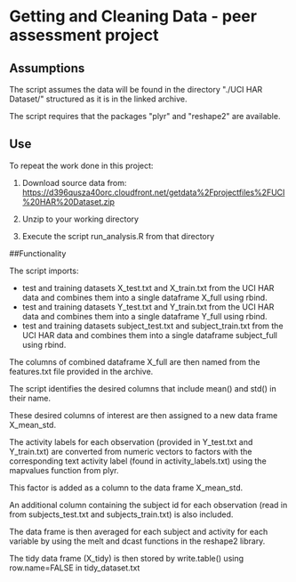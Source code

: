 # Getting and Cleaning Data - peer assessment project

## Assumptions

The script assumes the data will be found in the directory "./UCI HAR Dataset/" structured as it is in the linked archive.

The script requires that the packages "plyr" and "reshape2" are available.

## Use
To repeat the work done in this project:

1) Download source data from: https://d396qusza40orc.cloudfront.net/getdata%2Fprojectfiles%2FUCI%20HAR%20Dataset.zip

2) Unzip to your working directory

3) Execute the script run_analysis.R from that directory

##Functionality

The script imports:
  - test and training datasets X_test.txt and X_train.txt from the UCI HAR data and combines them into a single dataframe X_full using rbind.
  - test and training datasets Y_test.txt and Y_train.txt from the UCI HAR data and combines them into a single dataframe Y_full using rbind.
  - test and training datasets subject_test.txt and subject_train.txt from the UCI HAR data and combines them into a single dataframe subject_full using rbind.
  
The columns of combined dataframe X_full are then named from the features.txt file provided in the archive.

The script identifies the desired columns that include mean() and std() in their name. 

These desired columns of interest are then assigned to a new data frame X_mean_std.

The activity labels for each observation (provided in Y_test.txt and Y_train.txt) are converted from numeric vectors to factors with the corresponding text activity label (found in activity_labels.txt) using the mapvalues function from plyr.

This factor is added as a column to the data frame X_mean_std. 

An additional column containing the subject id for each observation (read in from subjects_test.txt and subjects_train.txt) is also included.

The data frame is then averaged for each subject and activity for each variable by using the melt and dcast functions in the reshape2 library.

The tidy data frame (X_tidy) is then stored by write.table() using row.name=FALSE in tidy_dataset.txt



